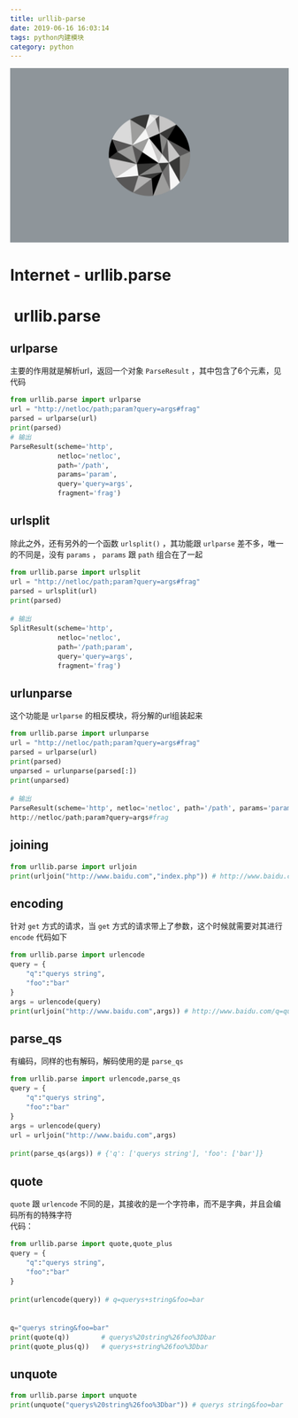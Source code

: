 ```yaml
---
title: urllib-parse
date: 2019-06-16 16:03:14
tags: python内建模块
category: python
---
```

![img](https://raw.githubusercontent.com/01x01/github-blog/master/source/img/paparametric_sphere.png)
# Internet - urllib.parse


#  urllib.parse 

## urlparse
主要的作用就是解析url，返回一个对象 `ParseResult` ，其中包含了6个元素，见代码
```python
from urllib.parse import urlparse
url = "http://netloc/path;param?query=args#frag"
parsed = urlparse(url)
print(parsed)
# 输出
ParseResult(scheme='http', 
            netloc='netloc',
            path='/path', 
            params='param', 
            query='query=args', 
            fragment='frag')
```

## urlsplit
除此之外，还有另外的一个函数 `urlsplit()` ，其功能跟 `urlparse` 差不多，唯一的不同是，没有 `params` ， `params` 跟 `path` 组合在了一起
```python
from urllib.parse import urlsplit
url = "http://netloc/path;param?query=args#frag"
parsed = urlsplit(url)
print(parsed)

# 输出
SplitResult(scheme='http', 
            netloc='netloc', 
            path='/path;param', 
            query='query=args', 
            fragment='frag')
```

## urlunparse
这个功能是 `urlparse` 的相反模块，将分解的url组装起来
```python
from urllib.parse import urlunparse
url = "http://netloc/path;param?query=args#frag"
parsed = urlparse(url)
print(parsed)
unparsed = urlunparse(parsed[:])
print(unparsed)

# 输出
ParseResult(scheme='http', netloc='netloc', path='/path', params='param', query='query=args', fragment='frag')
http://netloc/path;param?query=args#frag
```

## joining
```python
from urllib.parse import urljoin
print(urljoin("http://www.baidu.com","index.php")) # http://www.baidu.com/index.php
```

## encoding
针对 `get` 方式的请求，当 `get` 方式的请求带上了参数，这个时候就需要对其进行 `encode` 代码如下
```python
from urllib.parse import urlencode
query = {
    "q":"querys string",
    "foo":"bar"
}
args = urlencode(query)
print(urljoin("http://www.baidu.com",args)) # http://www.baidu.com/q=querys+string&foo=bar
```

## parse_qs
有编码，同样的也有解码，解码使用的是 `parse_qs` 
```python
from urllib.parse import urlencode,parse_qs
query = {
    "q":"querys string",
    "foo":"bar"
}
args = urlencode(query)
url = urljoin("http://www.baidu.com",args)

print(parse_qs(args)) # {'q': ['querys string'], 'foo': ['bar']}
```

## quote
`quote` 跟 `urlencode` 不同的是，其接收的是一个字符串，而不是字典，并且会编码所有的特殊字符<br />代码：
```python
from urllib.parse import quote,quote_plus
query = {
    "q":"querys string",
    "foo":"bar"
}

print(urlencode(query)) # q=querys+string&foo=bar


q="querys string&foo=bar"
print(quote(q))        # querys%20string%26foo%3Dbar
print(quote_plus(q))   # querys+string%26foo%3Dbar
```

## unquote
```python
from urllib.parse import unquote
print(unquote("querys%20string%26foo%3Dbar")) # querys string&foo=bar
```




